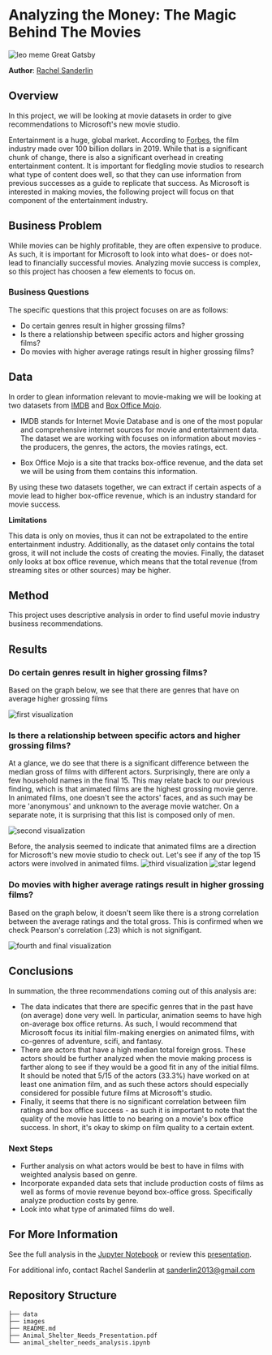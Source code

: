 # Analyzing the Money: The Magic Behind The Movies

![leo meme Great Gatsby](Images/Leo_meme.png)

**Author**: [Rachel Sanderlin](mailto:sanderlin2013@gmail.com)

## Overview

In this project, we will be looking at movie datasets in order to give recommendations to Microsoft's new movie studio.

Entertainment is a huge, global market. According to [Forbes](https://www.forbes.com/sites/rosaescandon/2020/03/12/the-film-industry-made-a-record-breaking-100-billion-last-year/?sh=5404bc6634cd), the film industry made over 100 billion dollars in 2019. While that is a significant chunk of change, there is also a significant overhead in creating entertainment content. It is important for fledgling movie studios to research what type of content does well, so that they can use information from previous successes as a guide to replicate that success. As Microsoft is interested in making movies, the following project will focus on that component of the entertainment industry.

## Business Problem

While movies can be highly profitable, they are often expensive to produce. As such, it is important for Microsoft to look into what does- or does not- lead to financially successful movies. Analyzing movie success is complex, so this project has choosen a few elements to focus on. 

### Business Questions

The specific questions that this project focuses on are as follows: 
- Do certain genres result in higher grossing films?
- Is there a relationship between specific actors and higher grossing films?
- Do movies with higher average ratings result in higher grossing films?

## Data 

In order to glean information relevant to movie-making we will be looking at two datasets from [IMDB](https://www.imdb.com/) and [Box Office Mojo](https://www.boxofficemojo.com/). 

- IMDB stands for Internet Movie Database and is one of the most popular and comprehensive internet sources for movie and entertainment data. The dataset we are working with focuses on information about movies - the producers, the genres, the actors, the movies ratings, ect. 

- Box Office Mojo is a site that tracks box-office revenue, and the data set we will be using from them contains this information. 

By using these two datasets together, we can extract if certain aspects of a movie lead to higher box-office revenue, which is an industry standard for movie success. 

**Limitations** 

This data is only on movies, thus it can not be extrapolated to the entire entertainment industry. Additionally, as the dataset only contains the total gross, it will not include the costs of creating the movies. Finally, the dataset only looks at box office revenue, which means that the total revenue (from streaming sites or other sources) may be higher. 

## Method

This project uses descriptive analysis in order to find useful movie industry business recommendations.

## Results

### Do certain genres result in higher grossing films?
Based on the graph below, we see that there are genres that have on average higher grossing films

 ![first visualization](Images/avg_tg_genres.png)
 
 ### Is there a relationship between specific actors and higher grossing films?
  At a glance, we do see that there is a significant difference between the median gross of films with different actors. Surprisingly, there are only a few household names in the final 15. This may relate back to our previous finding, which is that animated films are the highest grossing movie genre. In animated films, one doesn't see the actors' faces, and as such may be more 'anonymous' and unknown to the average movie watcher. On a separate note, it is surprising that this list is composed only of men.
  
 ![second visualization](Images/med_tg_top15.png)
 
Before, the analysis seemed to indicate that animated films are a direction for Microsoft's new movie studio to check out. Let's see if any of the top 15 actors were involved in animated films.
 ![third visualization](Images/top15_in_animation.png)
 ![star legend](Images/star_legend.png)
 
### Do movies with higher average ratings result in higher grossing films?
Based on the graph below, it doesn't seem like there is a strong correlation between the average ratings and the total gross. This is confirmed when we check Pearson's correlation (.23) which is not signifigant. 

 ![fourth and final visualization](Images/tg_avgrating.png)
 
 ## Conclusions
 
In summation, the three recommendations coming out of this analysis are:

 - The data indicates that there are specific genres that in the past have (on average) done very well. In particular, animation seems to have high on-average box office returns. As such, I would recommend that Microsoft focus its initial film-making energies on animated films, with co-genres of adventure, scifi, and fantasy.
- There are actors that have a high median total foreign gross. These actors should be further analyzed when the movie making process is farther along to see if they would be a good fit in any of the initial films. It should be noted that 5/15 of the actors (33.3%) have worked on at least one animation film, and as such these actors should especially considered for possible future films at Microsoft's studio.
- Finally, it seems that there is no significant correlation between film ratings and box office success - as such it is important to note that the quality of the movie has little to no bearing on a movie's box office success. In short, it's okay to skimp on film quality to a certain extent.

### Next Steps

- Further analysis on what actors would be best to have in films with weighted analysis based on genre.
- Incorporate expanded data sets that include production costs of films as well as forms of movie revenue beyond box-office gross. Specifically analyze production costs by genre.
- Look into what type of animated films do well.

## For More Information
See the full analysis in the [Jupyter Notebook]() or review this [presentation]().

For additional info, contact Rachel Sanderlin at [sanderlin2013@gmail.com](mailto:sanderlin2013@gmail.com)

## Repository Structure

```
├── data
├── images
├── README.md
├── Animal_Shelter_Needs_Presentation.pdf
└── animal_shelter_needs_analysis.ipynb
```
